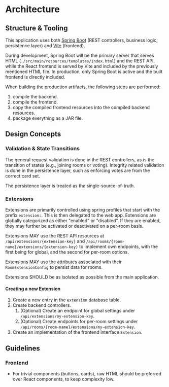 # Architecture

## Structure & Tooling

This application uses both [Spring Boot](https://spring.io/projects/spring-boot) (REST controllers, business logic, persistence layer)
and [Vite](https://vitejs.dev/) (frontend).

During development, Spring Boot will be the primary server that serves HTML (`./src/main/resources/templates/index.html`) and the REST API, while
the React frontend is served by
Vite and included by the previously mentioned HTML file. In production, only Spring Boot is active and the built frontend is directly included.

When building the production artifacts, the following steps are performed:

1. compile the backend.
2. compile the frontend.
3. copy the compiled frontend resources into the compiled backend resources.
4. package everything as a JAR file.

## Design Concepts

### Validation & State Transitions

The general request validation is done in the REST controllers, as is the transition of states (e.g., joining rooms or
voting).
Integrity related validation is done in the persistence layer, such as enforcing votes are from the correct card set.

The persistence layer is treated as the single-source-of-truth.

### Extensions

Extensions are primarily controlled using spring profiles that start with the prefix `extension:`. This is then
delegated to the web app. Extensions are globally categorized as either "enabled" or "disabled". If they are enabled,
they may further be
activated or deactivated on a per-room basis.

Extensions MAY use the REST API resources at `/api/extensions/{extension-key}`
and `/api/rooms/{room-name}/extensions/{extension-key}` to
implement own endpoints, with the first being for global, and the second for per-room options.

Extensions MAY use the attributes associated with their `RoomExtensionConfig` to persist data for rooms.

Extensions SHOULD be as isolated as possible from the main application.

#### Creating a new Extension

1. Create a new entry in the `extension` database table.
2. Create backend controllers.
   1. (Optional) Create an endpoint for global settings under `/api/extensions/my-extension-key`.
   2. (Optional) Create endpoints for per-room settings under `/api/rooms/{room-name}/extensions/my-extension-key`.
3. Create an implementation of the frontend interface `Extension`.

## Guidelines

### Frontend

- For trivial components (buttons, cards), raw HTML should be preferred over React components, to keep complexity low.

